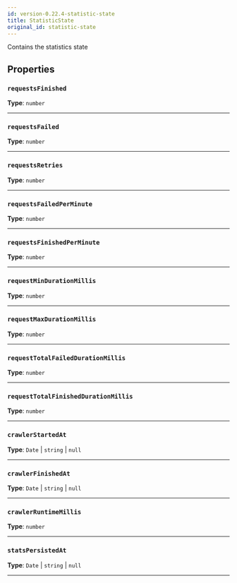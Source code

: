 ```yaml
---
id: version-0.22.4-statistic-state
title: StatisticState
original_id: statistic-state
---
```


<a name="statisticstate"></a>

Contains the statistics state

## Properties

### `requestsFinished`

**Type**: `number`

---

### `requestsFailed`

**Type**: `number`

---

### `requestsRetries`

**Type**: `number`

---

### `requestsFailedPerMinute`

**Type**: `number`

---

### `requestsFinishedPerMinute`

**Type**: `number`

---

### `requestMinDurationMillis`

**Type**: `number`

---

### `requestMaxDurationMillis`

**Type**: `number`

---

### `requestTotalFailedDurationMillis`

**Type**: `number`

---

### `requestTotalFinishedDurationMillis`

**Type**: `number`

---

### `crawlerStartedAt`

**Type**: `Date` | `string` | `null`

---

### `crawlerFinishedAt`

**Type**: `Date` | `string` | `null`

---

### `crawlerRuntimeMillis`

**Type**: `number`

---

### `statsPersistedAt`

**Type**: `Date` | `string` | `null`

---
